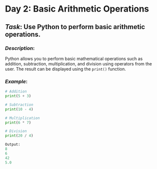 # Day 2: Basic Arithmetic Operations

## *Task*: Use Python to perform basic arithmetic operations.

### *Description*:
Python allows you to perform basic mathematical operations such as addition, subtraction, multiplication, and division using operators from the user. The result can be displayed using the `print()` function.

### *Example*:
```python
# Addition
print(5 + 3)

# Subtraction
print(10 - 4)

# Multiplication
print(6 * 7)

# Division
print(20 / 4)

Output:
8
6
42
5.0
